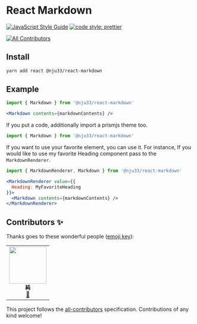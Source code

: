 # React Markdown

[![JavaScript Style Guide](https://img.shields.io/badge/code_style-standard-brightgreen.svg)](https://standardjs.com)
[![code style: prettier](https://img.shields.io/badge/code_style-prettier-ff69b4.svg?style=flat-square)](https://github.com/prettier/prettier)

<!-- prettier-ignore-start -->
<!-- ALL-CONTRIBUTORS-BADGE:START - Do not remove or modify this section -->
[![All Contributors](https://img.shields.io/badge/all_contributors-1-orange.svg?style=flat-square)](#contributors-)
<!-- ALL-CONTRIBUTORS-BADGE:END -->
<!-- prettier-ignore-end -->

## Install

```bash
yarn add react @nju33/react-markdown
```

## Example

```jsx
import { Markdown } from '@nju33/react-markdown'

<Markdown contents={markdownContents} />
```

If you put a code, additionally import a prismjs theme too.

```jsx
import { Markdown } from '@nju33/react-markdown'
```

If you want to use your favorite element, you can use it.
For instance, If you would like to use my favorite Heading component pass to the `MarkdownRenderer`.

```jsx
import { MarkdownRenderer, Markdown } from '@nju33/react-markdown'

<MarkdownRenderer value={{
  Heading: MyFavoriteHeading
}}>
  <Markdown contents={markdownContents} />
</MarkdownRenderer>
```

## Contributors ✨

Thanks goes to these wonderful people ([emoji key](https://allcontributors.org/docs/en/emoji-key)):

<!-- ALL-CONTRIBUTORS-LIST:START - Do not remove or modify this section -->
<!-- prettier-ignore-start -->
<!-- markdownlint-disable -->
<table>
  <tr>
    <td align="center"><a href="https://nju33.com/"><img src="https://avatars2.githubusercontent.com/u/15901038?v=4?s=100" width="100px;" alt=""/><br /><sub><b>純</b></sub></a><br /><a href="https://github.com/nju33/template-react/commits?author=nju33" title="Documentation">📖</a></td>
  </tr>
</table>

<!-- markdownlint-enable -->
<!-- prettier-ignore-end -->

<!-- ALL-CONTRIBUTORS-LIST:END -->

This project follows the [all-contributors](https://github.com/all-contributors/all-contributors) specification. Contributions of any kind welcome!

